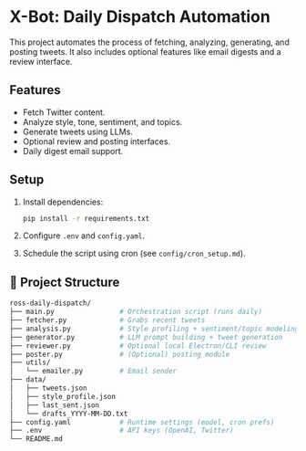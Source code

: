 # X-Bot: Daily Dispatch Automation

This project automates the process of fetching, analyzing, generating, and posting tweets. It also includes optional features like email digests and a review interface.

## Features
- Fetch Twitter content.
- Analyze style, tone, sentiment, and topics.
- Generate tweets using LLMs.
- Optional review and posting interfaces.
- Daily digest email support.

## Setup
1. Install dependencies:
   ```bash
   pip install -r requirements.txt
   ```

2. Configure `.env` and `config.yaml`.

3. Schedule the script using cron (see `config/cron_setup.md`).

## 📁 Project Structure

```bash
ross-daily-dispatch/
├── main.py                # Orchestration script (runs daily)
├── fetcher.py             # Grabs recent tweets
├── analysis.py            # Style profiling + sentiment/topic modeling
├── generator.py           # LLM prompt building + tweet generation
├── reviewer.py            # Optional local Electron/CLI review
├── poster.py              # (Optional) posting module
├── utils/
│   └── emailer.py         # Email sender
├── data/
│   ├── tweets.json
│   ├── style_profile.json
│   ├── last_sent.json
│   └── drafts_YYYY-MM-DD.txt
├── config.yaml            # Runtime settings (model, cron prefs)
├── .env                   # API keys (OpenAI, Twitter)
└── README.md
